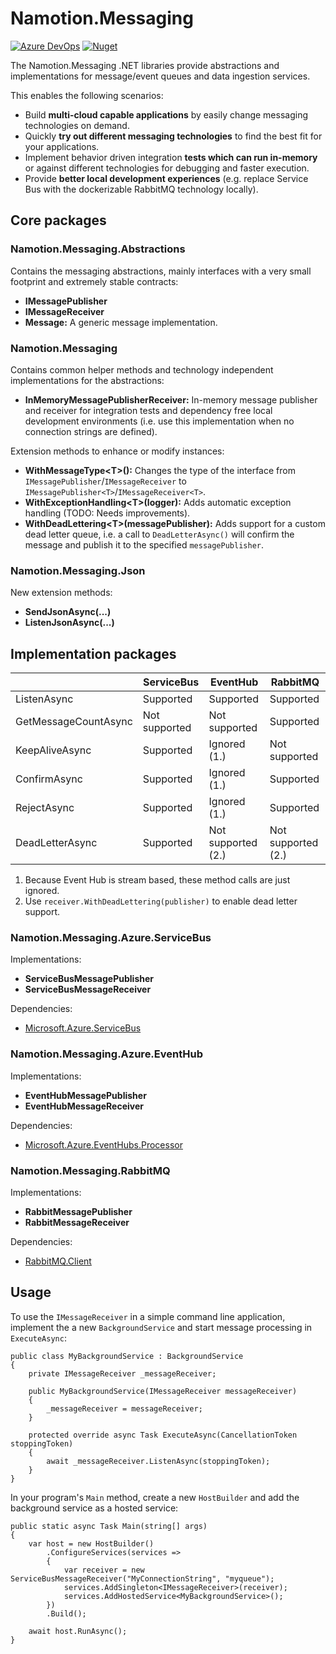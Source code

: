 # Namotion.Messaging

[![Azure DevOps](https://img.shields.io/azure-devops/build/rsuter/Namotion/19/master.svg)](https://rsuter.visualstudio.com/Namotion/_build?definitionId=19)
[![Nuget](https://img.shields.io/nuget/v/Namotion.Messaging.svg)](https://www.nuget.org/packages/Namotion.Messaging/)

The Namotion.Messaging .NET libraries provide abstractions and implementations for message/event queues and data ingestion services.

This enables the following scenarios: 

- Build **multi-cloud capable applications** by easily change messaging technologies on demand.
- Quickly **try out different messaging technologies** to find the best fit for your applications.
- Implement behavior driven integration **tests which can run in-memory** or against different technologies for debugging and faster execution. 
- Provide **better local development experiences** (e.g. replace Service Bus with the dockerizable RabbitMQ technology locally).

## Core packages

### Namotion.Messaging.Abstractions

Contains the messaging abstractions, mainly interfaces with a very small footprint and extremely stable contracts:

- **IMessagePublisher**
- **IMessageReceiver**
- **Message:** A generic message implementation.

### Namotion.Messaging

Contains common helper methods and technology independent implementations for the abstractions:

- **InMemoryMessagePublisherReceiver:** In-memory message publisher and receiver for integration tests and dependency free local development environments (i.e. use this implementation when no connection strings are defined).

Extension methods to enhance or modify instances: 

- **WithMessageType\<T>():** Changes the type of the interface from `IMessagePublisher`/`IMessageReceiver` to `IMessagePublisher<T>`/`IMessageReceiver<T>`.
- **WithExceptionHandling\<T>(logger):** Adds automatic exception handling (TODO: Needs improvements).
- **WithDeadLettering\<T>(messagePublisher):** Adds support for a custom dead letter queue, i.e. a call to `DeadLetterAsync()` will confirm the message and publish it to the specified `messagePublisher`.

### Namotion.Messaging.Json

New extension methods: 

- **SendJsonAsync(...)**
- **ListenJsonAsync(...)**

## Implementation packages

|                      | ServiceBus              | EventHub                   | RabbitMQ                   |
|----------------------|-------------------------|----------------------------|----------------------------|
| ListenAsync          | Supported               | Supported                  | Supported                  |
| GetMessageCountAsync | Not supported           | Not supported              | Supported                  |
| KeepAliveAsync       | Supported               | Ignored (1.)               | Not supported              |
| ConfirmAsync         | Supported               | Ignored (1.)               | Supported                  |
| RejectAsync          | Supported               | Ignored (1.)               | Supported                  |
| DeadLetterAsync      | Supported               | Not supported (2.)         | Not supported (2.)         |

1) Because Event Hub is stream based, these method calls are just ignored.
2) Use `receiver.WithDeadLettering(publisher)` to enable dead letter support.

### Namotion.Messaging.Azure.ServiceBus

Implementations:

- **ServiceBusMessagePublisher**
- **ServiceBusMessageReceiver**

Dependencies: 

- [Microsoft.Azure.ServiceBus](https://www.nuget.org/packages/Microsoft.Azure.ServiceBus/)

### Namotion.Messaging.Azure.EventHub

Implementations:

- **EventHubMessagePublisher**
- **EventHubMessageReceiver**

Dependencies: 

- [Microsoft.Azure.EventHubs.Processor](https://www.nuget.org/packages/Microsoft.Azure.EventHubs.Processor/)

### Namotion.Messaging.RabbitMQ

Implementations:

- **RabbitMessagePublisher**
- **RabbitMessageReceiver**

Dependencies: 

- [RabbitMQ.Client](https://www.nuget.org/packages/RabbitMQ.Client)

## Usage

To use the `IMessageReceiver` in a simple command line application, implement the a new `BackgroundService` and start message processing in `ExecuteAsync`:

```CSharp
public class MyBackgroundService : BackgroundService
{
    private IMessageReceiver _messageReceiver;

    public MyBackgroundService(IMessageReceiver messageReceiver)
    {
        _messageReceiver = messageReceiver;
    }

    protected override async Task ExecuteAsync(CancellationToken stoppingToken)
    {
        await _messageReceiver.ListenAsync(stoppingToken);
    }
}
```

In your program's `Main` method, create a new `HostBuilder` and add the background service as a hosted service:

```CSharp
public static async Task Main(string[] args)
{
    var host = new HostBuilder()
        .ConfigureServices(services => 
        {
            var receiver = new ServiceBusMessageReceiver("MyConnectionString", "myqueue");
            services.AddSingleton<IMessageReceiver>(receiver);
            services.AddHostedService<MyBackgroundService>();
        })
        .Build();

    await host.RunAsync();
}
```

